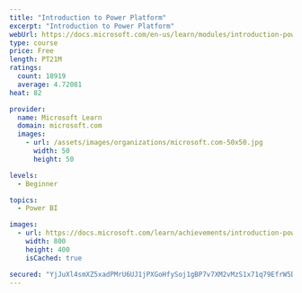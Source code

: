 ```yaml
---
title: "Introduction to Power Platform"
excerpt: "Introduction to Power Platform"
webUrl: https://docs.microsoft.com/en-us/learn/modules/introduction-power-platform/
type: course
price: Free
length: PT21M
ratings:
  count: 18919
  average: 4.72081
heat: 82

provider:
  name: Microsoft Learn
  domain: microsoft.com
  images:
    - url: /assets/images/organizations/microsoft.com-50x50.jpg
      width: 50
      height: 50

levels:
  - Beginner

topics:
  - Power BI

images:
  - url: https://docs.microsoft.com/learn/achievements/introduction-power-platform-social.png
    width: 800
    height: 400
    isCached: true

secured: "YjJuXl4smXZ5xadPMrU6UJ1jPXGoHfySoj1gBP7v7XM2vMzS1x71q79EfrW5Dumn/wpcMe0ZIj1SX0Fj3U2YzSObbk3JkDnINZSh2MOX1iW6qHQNf4MssDoixf0nV+g3x99nzTNO1K2ID76u+NZqlBFYNbwuCQ8xAnbK936IJq00CbKvhGSwQE5tYHq4f5vzS0zpGiySXja6HL/QVWoc606sTVkn90PJsIp+oQivPYz/Zj1E1rHLL1WM9sl3sLq/Sqe9GRHDmJzSd0gyaPyLswjjlVzwRYuMl/T9Z37llR1/GTn/cEFPwETDRAjhd2ktMSJ9HMnJY8lYYQxd9wSLq0oGqrhxnXuf8KYKWWN78TeIBmj7mwhswGg+1jhKvTlGNax3mXuR0E5KVwV0WJYkEb0cIPDau34xAMosfPm/ii8corEVIXVR1PMObBjKdiSW;nKhIvxpo6dcTzmdWMIyCTw=="
---
```


